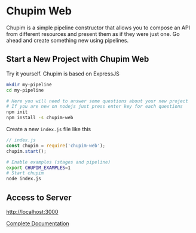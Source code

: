 # Chupim Web
Chupim is a simple pipeline constructor that allows you to compose an API
from different resources and present them as if they were just one.
Go ahead and create something new using pipelines.


## Start a New Project with Chupim Web
Try it yourself. Chupim is based on ExpressJS
```bash
mkdir my-pipeline
cd my-pipeline

# Here you will need to answer some questions about your new project
# If you are new on nodejs just press enter key for each questions
npm init
npm install -s chupim-web
```

Create a new `index.js` file like this
```javascript
// index.js
const chupim = require('chupim-web');
chupim.start();
```

```bash
# Enable examples (stages and pipeline)
export CHUPIM_EXAMPLES=1
# Start chupim
node index.js
```

## Access to Server 
[http://localhost:3000](http://localhost:3000)

[Complete Documentation](https://baliberdin.github.io/chupim-web/)
